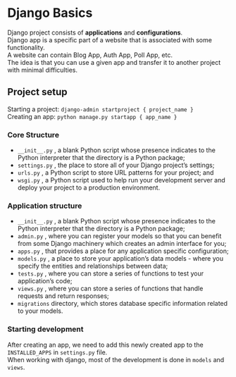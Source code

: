 # Django Basics

Django project consists of **applications** and **configurations**.  
Django app is a specific part of a website that is associated with some functionality.  
A website can contain Blog App, Auth App, Poll App, etc.  
The idea is that you can use a given app and transfer it to another project with minimal difficulties.

## Project setup 

Starting a project: `django-admin startproject { project_name }`  
Creating an app: `python manage.py startapp { app_name }`  

### Core Structure

- `__init__.py` , a blank Python script whose presence indicates to the Python interpreter that the directory is a Python package;
- `settings.py` , the place to store all of your Django project’s settings;
- `urls.py` , a Python script to store URL patterns for your project; and
- `wsgi.py` , a Python script used to help run your development server and deploy your project to a production environment.

### Application structure

- `__init__.py` , a blank Python script whose presence indicates to the Python interpreter that the directory is a Python package;
- `admin.py` , where you can register your models so that you can benefit from some Django machinery which creates an admin interface for you;
- `apps.py` , that provides a place for any application specific configuration;
- `models.py` , a place to store your application’s data models - where you specify the entities and relationships between data;
- `tests.py` , where you can store a series of functions to test your application’s code;
- `views.py` , where you can store a series of functions that handle requests and return responses;
- `migrations` directory, which stores database specific information related to your models.

### Starting development

After creating an app, we need to add this newly created app to the `INSTALLED_APPS` in `settings.py` file.  
When working with django, most of the development is done in `models` and `views`.
